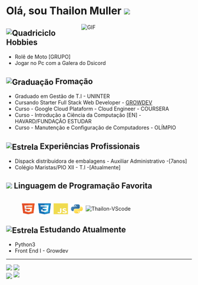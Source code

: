 ### <h1>Olá, sou Thailon Muller <img src = "https://raw.githubusercontent.com/MartinHeinz/MartinHeinz/master/wave.gif" width = 30px></h1>
<img style="border-style: 30px" align="right" alt="GIF" src="https://owaisnoor.info/blog/wp-content/uploads/2019/03/maxresdefault.jpg" width="300"/>

<h2><img align= "center" src="https://cdn.icon-icons.com/icons2/577/PNG/256/QuadBike_Blue_icon-icons.com_54908.png" width="40" alt="Quadriciclo "> Hobbies</h2>

<ul>
    <li>Rolê de Moto [GRUPO]</li>
    <li>Jogar no Pc com a Galera do Dsicord</li>
</ul>    
<h2><img align= "center" src="https://cdn.icon-icons.com/icons2/2958/PNG/512/education_hat_graduation_graduate_cap_university_student_icon_185931.png" width="40" alt="Graduação">
Fromação</h2>
<ul>
    <li>Graduado em Gestão de T.I - UNINTER</li>
    <li>Cursando Starter Full Stack Web Developer - <a href="https://www.growdev.com.br/">GROWDEV</a></li>
    <li>Curso - Google Cloud Plataform - Cloud Engineer - COURSERA</li>
    <li>Curso - Introdução a Ciência da Computação [EN] - HAVARD/FUNDAÇÃO ESTUDAR</li>
    <li>Curso - Manutenção e Configuração de Computadores - OLÍMPIO</li>    
</ul>
<h2><img align="center" src="https://cdn.icon-icons.com/icons2/81/PNG/256/star_favourite_15499.png" width="40" alt="Estrela"> Experiências Profissionais</h2>
<ul>
    <li>Dispack distribuidora de embalagens - Auxiliar Administrativo -[7anos]</li>
    <li>Colégio Maristas/PIO XII - T.I -[Atualmente]</li>
</ul>
<h2><img src = "https://media2.giphy.com/media/QssGEmpkyEOhBCb7e1/giphy.gif?cid=ecf05e47a0n3gi1bfqntqmob8g9aid1oyj2wr3ds3mg700bl&rid=giphy.gif" width = 32px> Linguagem de Programação Favorita</h2>
    
<div style="display: inline_block;margin-left: 40px"><br>
    <img align="center" alt="Thailon-HTML" height="30" width="40" src="https://raw.githubusercontent.com/devicons/devicon/master/icons/html5/html5-original.svg">
    <img align="center" alt="Thailon-CSS" height="30" width="40" src="https://raw.githubusercontent.com/devicons/devicon/master/icons/css3/css3-original.svg">  
    <img align="center" alt="Thailon-Js" height="30" width="40" src="https://raw.githubusercontent.com/devicons/devicon/master/icons/javascript/javascript-plain.svg">
    <img align="center" alt="Thailon-Python" height="30" width="40" src="https://raw.githubusercontent.com/devicons/devicon/master/icons/python/python-original.svg">
    <img align="center" alt="Thailon-VScode" height="30" width="40" src="https://cdn.jsdelivr.net/gh/devicons/devicon/icons/vscode/vscode-original.svg"/>
</div>
<h2><img align="center" src="https://cdn.icon-icons.com/icons2/1632/PNG/512/62863books_109231.png" width="40" alt="Estrela"> Estudando Atualmente</h2>
<ul>
    <li>Python3</li>
    <li>Front End I - Growdev</li>
</ul>
<hr>
<div>
<div style="display: inline-block">
    <img height="150em" src="https://github-readme-stats.vercel.app/api?username=ThailonMuller&show_icons=true&theme=midnight-purple&include_all_commits=true&count_private=true"/>
    <img height="150em" src="https://github-readme-stats.vercel.app/api/top-langs/?username=ThailonMuller&layout=compact&langs_count=7&theme=midnight-purple"/>
</div>
<div>
<a href="https://www.linkedin.com/in/thailon-muller-full-developer/"><img width = '32px' align= "center" src="https://raw.githubusercontent.com/rahulbanerjee26/githubAboutMeGenerator/main/icons/linked-in-alt.svg"/></a>   
<a href ='https://twitter.com/Thailonmuller'><img width = '32px' align= "rigth" src="https://raw.githubusercontent.com/rahulbanerjee26/githubAboutMeGenerator/main/icons/twitter.svg"/></a> 
</div>